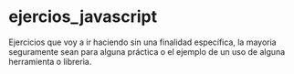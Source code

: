 # ejercios_javascript

Ejercicios que voy a ir haciendo sin una finalidad específica, la mayoria seguramente sean para alguna práctica o el ejemplo de un uso de alguna herramienta o librerìa.
